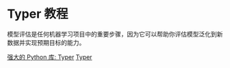 # Typer 教程

<show-structure depth="2"/>

模型评估是任何机器学习项目中的重要步骤，因为它可以帮助你评估模型泛化到新数据并实现预期目标的能力。

<seealso>
<category ref="ref_docs">
    <a href="https://mp.weixin.qq.com/s/hPR8dBdu4VNHIoYe9z8H4w">强大的 Python 库: Typer</a>
</category>
<category ref="ref_github">
    <a href="https://github.com/tiangolo/typer">Typer</a>
</category>
<category ref="ref_issues">
</category>
<category ref="ref_hf"></category>
<category ref="ref_ms"></category>
</seealso>
